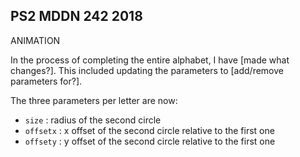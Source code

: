 ## PS2 MDDN 242 2018

ANIMATION 

In the process of completing the entire alphabet, I have [made what changes?].
This included updating the parameters to [add/remove parameters for?].

The three parameters per letter are now:
  * `size` : radius of the second circle
  * `offsetx` : x offset of the second circle relative to the first one
  * `offsety` : y offset of the second circle relative to the first one

